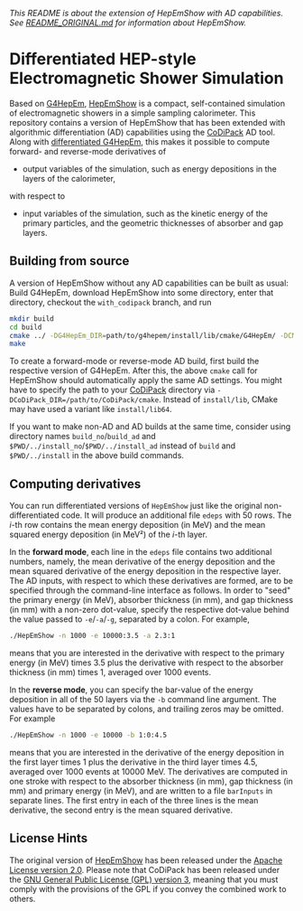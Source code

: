 *This README is about the extension of HepEmShow with AD capabilities. See [README_ORIGINAL.md](README_ORIGINAL.md) for information about HepEmShow.*

# Differentiated HEP-style Electromagnetic Shower Simulation
Based on [G4HepEm](https://github.com/mnovak42/g4hepem/), [HepEmShow](https://github.com/mnovak42/hepemshow/) is a compact, self-contained simulation of electromagnetic showers in a simple sampling calorimeter. This repository contains a version of HepEmShow that has been extended with algorithmic differentiation (AD) capabilities using the [CoDiPack](https://github.com/SciCompKL/CoDiPack) AD tool. Along with [differentiated G4HepEm](https://github.com/SciCompKL/g4hepem/), this makes it possible to compute forward- and reverse-mode derivatives of 
- output variables of the simulation, such as energy depositions in the layers of the calorimeter,

with respect to 
- input variables of the simulation, such as the kinetic energy of the primary particles, and the geometric thicknesses of absorber and gap layers.

## Building from source
A version of HepEmShow without any AD capabilities can be built as usual: Build G4HepEm, download HepEmShow into some directory, enter that directory, checkout the `with_codipack` branch, and run
```bash
mkdir build
cd build
cmake ../ -DG4HepEm_DIR=path/to/g4hepem/install/lib/cmake/G4HepEm/ -DCMAKE_BUILD_TYPE=Release
make
```
To create a forward-mode or reverse-mode AD build, first build the respective version of G4HepEm. After this, the above `cmake` call for HepEmShow should automatically apply the same AD settings. You might have to specify the path to your [CoDiPack](https://github.com/SciCompKL/CoDiPack) directory via `-DCoDiPack_DIR=/path/to/CoDiPack/cmake`. Instead of `install/lib`, CMake may have used a variant like `install/lib64`.

If you want to make non-AD and AD builds at the same time, consider using directory names `build_no`/`build_ad` and `$PWD/../install_no`/`$PWD/../install_ad` instead of `build` and `$PWD/../install` in the above build commands.


## Computing derivatives

You can run differentiated versions of `HepEmShow` just like the original non-differentiated code. It will produce an additional file `edeps` with 50 rows. The *i*-th row contains the mean energy deposition (in MeV) and the mean squared energy deposition (in MeV²) of the *i*-th layer. 

In the **forward mode**, each line in the `edeps` file contains two additional numbers, namely, the mean derivative of the energy deposition and the mean squared derivative of the energy deposition in the respective layer. The AD inputs, with respect to which these derivatives are formed, are to be specified through the command-line interface as follows. In order to "seed" the primary energy (in MeV), absorber thickness (in mm), and gap thickness (in mm) with a non-zero dot-value, specify the respective dot-value behind the value passed to `-e`/`-a`/`-g`, separated by a colon. For example, 
```bash
./HepEmShow -n 1000 -e 10000:3.5 -a 2.3:1
```
means that you are interested in the derivative with respect to the primary energy (in MeV) times 3.5 plus the derivative with respect to the absorber thickness (in mm) times 1, averaged over 1000 events.

In the **reverse mode**, you can specify the bar-value of the energy deposition in all of the 50 layers via the `-b` command line argument. The values have to be separated by colons, and trailing zeros may be omitted. For example
```bash
./HepEmShow -n 1000 -e 10000 -b 1:0:4.5
```
means that you are interested in the derivative of the energy deposition in the first layer times 1 plus the derivative in the third layer times 4.5, averaged over 1000 events at 10000 MeV. The derivatives are computed in one stroke with respect to the absorber thickness (in mm), gap thickness (in mm) and primary energy (in MeV), and are written to a file `barInputs` in separate lines. The first entry in each of the three lines is the mean derivative, the second entry is the mean squared derivative.

## License Hints
The original version of [HepEmShow](https://github.com/mnovak42/hepemshow/) has been released under the [Apache License version 2.0](https://github.com/mnovak42/hepemshow/blob/master/LICENSE). Please note that CoDiPack has been released under the [GNU General Public License (GPL) version 3](https://github.com/SciCompKL/CoDiPack/blob/master/LICENSE), meaning that you must comply with the provisions of the GPL if you convey the combined work to others.
